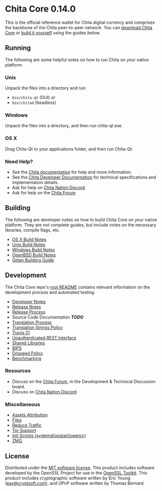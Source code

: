 Chita Core 0.14.0
=====================

This is the official reference wallet for Chita digital currency and comprises the backbone of the Chita peer-to-peer network. You can [download Chita Core](https://www.chita.org/downloads/) or [build it yourself](#building) using the guides below.

Running
---------------------
The following are some helpful notes on how to run Chita on your native platform.

### Unix

Unpack the files into a directory and run:

- `bin/chita-qt` (GUI) or
- `bin/chitad` (headless)

### Windows

Unpack the files into a directory, and then run chita-qt.exe.

### OS X

Drag Chita-Qt to your applications folder, and then run Chita-Qt.

### Need Help?

* See the [Chita documentation](https://docs.chita.org)
for help and more information.
* See the [Chita Developer Documentation](https://chita-docs.github.io/) 
for technical specifications and implementation details.
* Ask for help on [Chita Nation Discord](http://chitachat.org)
* Ask for help on the [Chita Forum](https://chita.org/forum)

Building
---------------------
The following are developer notes on how to build Chita Core on your native platform. They are not complete guides, but include notes on the necessary libraries, compile flags, etc.

- [OS X Build Notes](build-osx.md)
- [Unix Build Notes](build-unix.md)
- [Windows Build Notes](build-windows.md)
- [OpenBSD Build Notes](build-openbsd.md)
- [Gitian Building Guide](gitian-building.md)

Development
---------------------
The Chita Core repo's [root README](/README.md) contains relevant information on the development process and automated testing.

- [Developer Notes](developer-notes.md)
- [Release Notes](release-notes.md)
- [Release Process](release-process.md)
- Source Code Documentation ***TODO***
- [Translation Process](translation_process.md)
- [Translation Strings Policy](translation_strings_policy.md)
- [Travis CI](travis-ci.md)
- [Unauthenticated REST Interface](REST-interface.md)
- [Shared Libraries](shared-libraries.md)
- [BIPS](bips.md)
- [Dnsseed Policy](dnsseed-policy.md)
- [Benchmarking](benchmarking.md)

### Resources
* Discuss on the [Chita Forum](https://chita.org/forum), in the Development & Technical Discussion board.
* Discuss on [Chita Nation Discord](http://chitachat.org)

### Miscellaneous
- [Assets Attribution](assets-attribution.md)
- [Files](files.md)
- [Reduce Traffic](reduce-traffic.md)
- [Tor Support](tor.md)
- [Init Scripts (systemd/upstart/openrc)](init.md)
- [ZMQ](zmq.md)

License
---------------------
Distributed under the [MIT software license](/COPYING).
This product includes software developed by the OpenSSL Project for use in the [OpenSSL Toolkit](https://www.openssl.org/). This product includes
cryptographic software written by Eric Young ([eay@cryptsoft.com](mailto:eay@cryptsoft.com)), and UPnP software written by Thomas Bernard.
